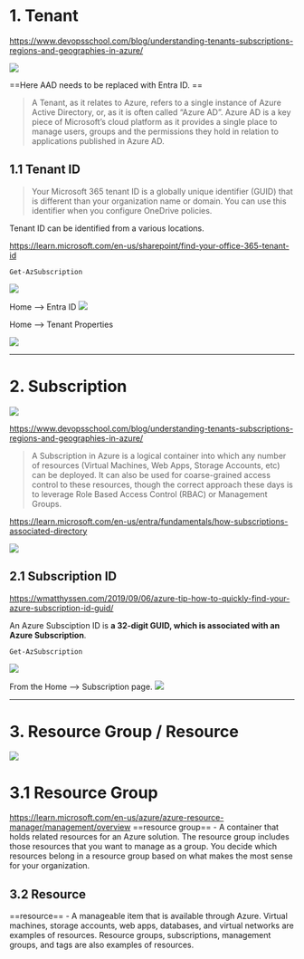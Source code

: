 # 1. Tenant

https://www.devopsschool.com/blog/understanding-tenants-subscriptions-regions-and-geographies-in-azure/

![](https://i.imgur.com/Rn9dh3C.png)

==Here AAD needs to be replaced with Entra ID. ==
>A Tenant, as it relates to Azure, refers to a single instance of Azure Active Directory, or, as it is often called “Azure AD”. Azure AD is a key piece of Microsoft’s cloud platform as it provides a single place to manage users, groups and the permissions they hold in relation to applications published in Azure AD.


## 1.1 Tenant ID

> Your Microsoft 365 tenant ID is a globally unique identifier (GUID) that is different than your organization name or domain. You can use this identifier when you configure OneDrive policies.

Tenant ID can be identified from a various locations.

https://learn.microsoft.com/en-us/sharepoint/find-your-office-365-tenant-id

```
Get-AzSubscription
```
![](https://i.imgur.com/XLUxum0.png)

Home --> Entra ID 
![](https://i.imgur.com/3YHWa4n.png)

Home --> Tenant Properties

![](https://i.imgur.com/CxIQrYZ.png)

---

# 2. Subscription

![](https://i.imgur.com/fAiM5Zm.png)


https://www.devopsschool.com/blog/understanding-tenants-subscriptions-regions-and-geographies-in-azure/
>A Subscription in Azure is a logical container into which any number of resources (Virtual Machines, Web Apps, Storage Accounts, etc) can be deployed. It can also be used for coarse-grained access control to these resources, though the correct approach these days is to leverage Role Based Access Control (RBAC) or Management Groups.

https://learn.microsoft.com/en-us/entra/fundamentals/how-subscriptions-associated-directory

![](https://i.imgur.com/TeIkrIR.png)





## 2.1 Subscription ID
https://wmatthyssen.com/2019/09/06/azure-tip-how-to-quickly-find-your-azure-subscription-id-guid/


An Azure Subsciption ID is **a 32-digit GUID, which is associated with an Azure Subscription**. 

```
Get-AzSubscription
```
![](https://i.imgur.com/XLUxum0.png)

From the Home --> Subscription page. 
![](https://i.imgur.com/hKt1cn8.png)






---
# 3. Resource Group / Resource


![](https://i.imgur.com/fAiM5Zm.png)


# 3.1 Resource Group
https://learn.microsoft.com/en-us/azure/azure-resource-manager/management/overview
==resource group== - A container that holds related resources for an Azure solution. The resource group includes those resources that you want to manage as a group. You decide which resources belong in a resource group based on what makes the most sense for your organization.


## 3.2 Resource
==resource== - A manageable item that is available through Azure. Virtual machines, storage accounts, web apps, databases, and virtual networks are examples of resources. Resource groups, subscriptions, management groups, and tags are also examples of resources.